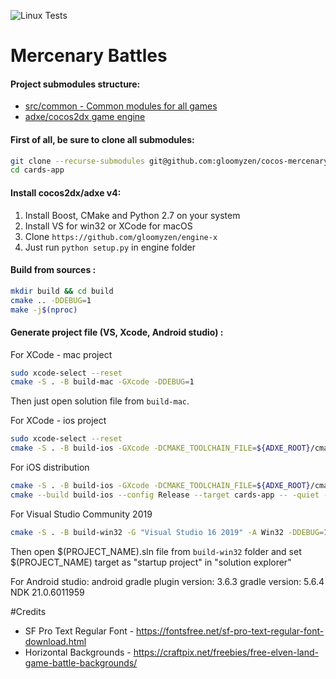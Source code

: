 ![Linux Tests](https://github.com/gloomyzen/cocos-mercenary-battles/workflows/Linux%20Tests/badge.svg?branch=master)
# Mercenary Battles

#### Project submodules structure:

- [src/common - Common modules for all games](https://github.com/gloomyzen/cocos2d-common)
- [adxe/cocos2dx game engine](https://github.com/gloomyzen/engine-x)

#### First of all, be sure to clone all submodules:
```bash
git clone --recurse-submodules git@github.com:gloomyzen/cocos-mercenary-battles.git cocos-mercenary-battles 
cd cards-app
```

#### Install cocos2dx/adxe v4:
1. Install Boost, CMake and Python 2.7 on your system
2. Install VS for win32 or XCode for macOS
3. Clone `https://github.com/gloomyzen/engine-x`
4. Just run `python setup.py` in engine folder

#### Build from sources :
```bash
mkdir build && cd build
cmake .. -DDEBUG=1
make -j$(nproc)
```

#### Generate project file (VS, Xcode, Android studio) :

For XCode - mac project
```bash
sudo xcode-select --reset
cmake -S . -B build-mac -GXcode -DDEBUG=1
```
Then just open solution file from `build-mac`.

For XCode - ios project
```bash
sudo xcode-select --reset
cmake -S . -B build-ios -GXcode -DCMAKE_TOOLCHAIN_FILE=${ADXE_ROOT}/cmake/ios.mini.cmake -DCMAKE_SYSTEM_NAME=iOS -DCMAKE_OSX_SYSROOT=iphoneos
```

For iOS distribution
```bash
cmake -S . -B build-ios -GXcode -DCMAKE_TOOLCHAIN_FILE=${ADXE_ROOT}/cmake/ios.mini.cmake 
cmake --build build-ios --config Release --target cards-app -- -quiet -jobs 16
```

For Visual Studio Community 2019
```bash
cmake -S . -B build-win32 -G "Visual Studio 16 2019" -A Win32 -DDEBUG=1
```
Then open $(PROJECT_NAME).sln file from `build-win32` folder and set $(PROJECT_NAME) target as "startup project" in "solution explorer"

For Android studio:
android gradle plugin version: 3.6.3
gradle version: 5.6.4
NDK 21.0.6011959


#Credits
- SF Pro Text Regular Font - https://fontsfree.net/sf-pro-text-regular-font-download.html
- Horizontal Backgrounds - https://craftpix.net/freebies/free-elven-land-game-battle-backgrounds/